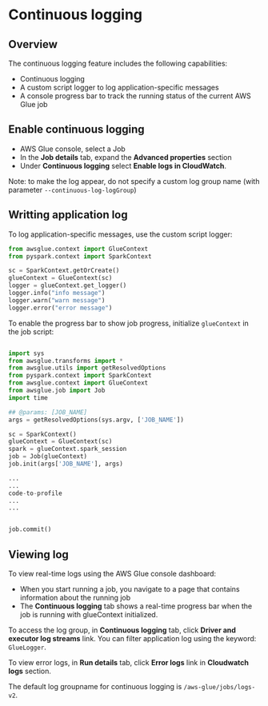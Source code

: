 # Continuous logging

## Overview
The continuous logging feature includes the following capabilities:
- Continuous logging
- A custom script logger to log application-specific messages
- A console progress bar to track the running status of the current AWS Glue job


## Enable continuous logging

- AWS Glue console, select a Job
- In the **Job details** tab, expand the **Advanced properties** section
- Under **Continuous logging** select **Enable logs in CloudWatch**.

Note: to make the log appear, do not specify a custom log group name (with parameter `--continuous-log-logGroup`)


## Writting application log

To log application-specific messages, use the custom script logger:
```py
from awsglue.context import GlueContext
from pyspark.context import SparkContext

sc = SparkContext.getOrCreate()
glueContext = GlueContext(sc)
logger = glueContext.get_logger()
logger.info("info message")
logger.warn("warn message")
logger.error("error message")
```

To enable the progress bar to show job progress, initialize `glueContext` in the job script:
```py

import sys
from awsglue.transforms import *
from awsglue.utils import getResolvedOptions
from pyspark.context import SparkContext
from awsglue.context import GlueContext
from awsglue.job import Job
import time

## @params: [JOB_NAME]
args = getResolvedOptions(sys.argv, ['JOB_NAME'])

sc = SparkContext()
glueContext = GlueContext(sc)
spark = glueContext.spark_session
job = Job(glueContext)
job.init(args['JOB_NAME'], args)

...
...
code-to-profile
...
...


job.commit()
```


## Viewing log

To view real-time logs using the AWS Glue console dashboard:
- When you start running a job, you navigate to a page that contains information about the running job
- The **Continuous logging** tab shows a real-time progress bar when the job is running with glueContext initialized.

To access the log group, in **Continuous logging** tab, click **Driver and executor log streams** link. You can filter application log using the keyword: `GlueLogger`.

To view error logs, in **Run details** tab, click **Error logs** link in **Cloudwatch logs** section.

The default log groupname for continuous logging is `/aws-glue/jobs/logs-v2`.